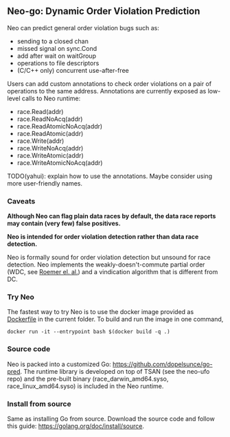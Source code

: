 ## Neo-go: Dynamic Order Violation Prediction

Neo can predict general order violation bugs such as:
- sending to a closed chan
- missed signal on sync.Cond
- add after wait on waitGroup
- operations to file descriptors
- (C/C++ only) concurrent use-after-free

Users can add custom annotations to check order violations on a pair of operations to the same address.
Annotations are currently exposed as low-level calls to Neo runtime:
- race.Read(addr)
- race.ReadNoAcq(addr)
- race.ReadAtomicNoAcq(addr)
- race.ReadAtomic(addr)
- race.Write(addr)
- race.WriteNoAcq(addr)
- race.WriteAtomic(addr)
- race.WriteAtomicNoAcq(addr)

TODO(yahui): explain how to use the annotations.
Maybe consider using more user-friendly names.

### Caveats

__Although Neo can flag plain data races by default, the data race reports may contain (very few) false positives.__

__Neo is intended for order violation detection rather than data race detection.__

Neo is formally sound for order violation detection but unsound for race detection.
Neo implements the weakly-doesn't-commute partial order (WDC, see [Roemer el. al.](https://arxiv.org/pdf/1905.00494.pdf)) and a vindication algorithm that is different from DC.

### Try Neo

The fastest way to try Neo is to use the docker image provided as [Dockerfile](./Dockerfile) in the current folder.
To build and run the image in one command,
```
docker run -it --entrypoint bash $(docker build -q .)
```

### Source code

Neo is packed into a customized Go: https://github.com/dopelsunce/go-pred.
The runtime library is developed on top of TSAN (see the neo-ufo repo) and the pre-built binary (race_darwin_amd64.syso, race_linux_amd64.syso) is included in the Neo runtime.

### Install from source

Same as installing Go from source.
Download the source code and follow this guide: https://golang.org/doc/install/source.



